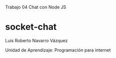 Trabajo 04  Chat con Node JS
# socket-chat

Luis Roberto Navarro Vázquez

Unidad de Aprendizaje: Programación para internet 
